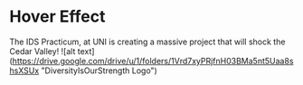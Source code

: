 # Hover Effect
The IDS Practicum, at UNI is creating a massive project that will shock the Cedar Valley!
![alt text] (https://drive.google.com/drive/u/1/folders/1Vrd7xyPRjfnH03BMa5nt5Uaa8shsXSUx "DiversityIsOurStrength Logo")
